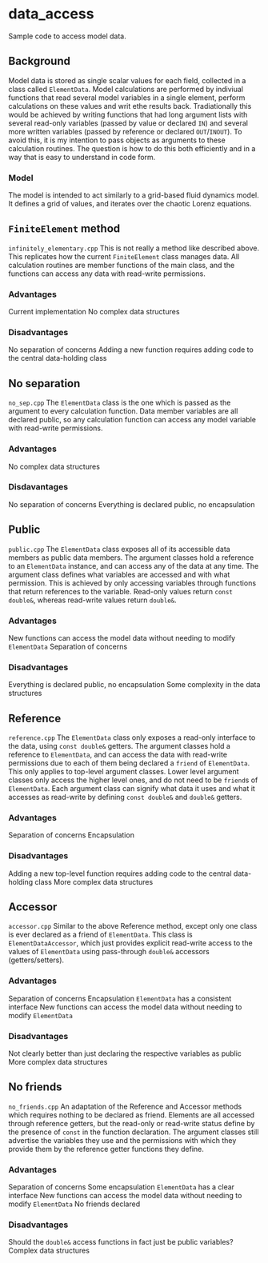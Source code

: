 # data_access
Sample code to access model data.

## Background
Model data is stored as single scalar values for each field, collected in a class called `ElementData`.
Model calculations are performed by indiviual functions that read several model variables in a single element, perform calculations on these values and writ ethe results back.
Tradiationally this would be achieved by writing functions that had long argument lists with several read-only variables (passed by value or declared `IN`) and several more written variables (passed by reference or declared `OUT`/`INOUT`).
To avoid this, it is my intention to pass objects as arguments to these calculation routines. The question is how to do this both efficiently and in a way that is easy to understand in code form.
### Model
The model is intended to act similarly to a grid-based fluid dynamics model. It defines a grid of values, and iterates over the chaotic Lorenz equations.

## `FiniteElement` method
`infinitely_elementary.cpp`
This is not really a method like described above. This replicates how the current `FiniteElement` class manages data. All calculation routines are member functions of the main class, and the functions can access any data with read-write permissions.
### Advantages
Current implementation
No complex data structures
### Disadvantages
No separation of concerns
Adding a new function requires adding code to the central data-holding class

## No separation
`no_sep.cpp`
The `ElementData` class is the one which is passed as the argument to every calculation function. Data member variables are all declared public, so any calculation function can access any model variable with read-write permissions.
### Advantages
No complex data structures
### Disdavantages
No separation of concerns
Everything is declared public, no encapsulation

## Public
`public.cpp`
The `ElementData` class exposes all of its accessible data members as public data members. The argument classes hold a reference to an `ElementData` instance, and can access any of the data at any time. The argument class defines what variables are accessed and with what permission. This is achieved by only accessing variables through functions that return references to the variable. Read-only values return `const double&`, whereas read-write values return `double&`.
### Advantages
New functions can access the model data without needing to modify `ElementData`
Separation of concerns
### Disadvantages
Everything is declared public, no encapsulation
Some complexity in the data structures

## Reference
`reference.cpp`
The `ElementData` class only exposes a read-only interface to the data, using `const double&` getters. The argument classes hold a reference to `ElementData`, and can access the data with read-write permissions due to each of them being declared a `friend` of `ElementData`. This only applies to top-level argument classes. Lower level argument classes only access the higher level ones, and do not need to be `friend`s of `ElementData`. Each argument class can signify what data it uses and what it accesses as read-write by defining `const double&` and `double&` getters.
### Advantages
Separation of concerns
Encapsulation
### Disadvantages
Adding a new top-level function requires adding code to the central data-holding class
More complex data structures

## Accessor
`accessor.cpp`
Similar to the above Reference method, except only one class is ever declared as a friend of `ElementData`. This class is `ElementDataAccessor`, which just provides explicit read-write access to the values of `ElementData` using pass-through `double&` accessors (getters/setters).
### Advantages
Separation of concerns
Encapsulation
`ElementData` has a consistent interface
New functions can access the model data without needing to modify `ElementData`
### Disadvantages
Not clearly better than just declaring the respective variables as public
More complex data structures

## No friends
`no_friends.cpp`
An adaptation of the Reference and Accessor methods which requires nothing to be declared as friend. Elements are all accessed through reference getters, but the read-only or read-write status define by the presence of `const` in the function declaration. The argument classes still advertise the variables they use and the permissions with which they provide them by the reference getter functions they define.
### Advantages
Separation of concerns
Some encapsulation
`ElementData` has a clear interface
New functions can access the model data without needing to modify `ElementData`
No friends declared
### Disadvantages
Should the `double&` access functions in fact just be public variables?
Complex data structures
